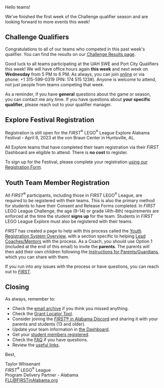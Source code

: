 Hello teams!

We've finished the first week of the Challenge qualifier season and are looking forward to more events this week!

## Challenge Qualifiers

Congratulations to all of our teams who competed in this past week's qualifier. You can find the results on our [Challenge Results page](https://github.com/drewwhis/first-in-alabama/blob/main/2022-2023/challenge-results.md).

Good luck to all teams participating at the UAH SWE and Port City Qualifiers this week! We will have office hours again **this week** and next week on **Wednesday** from 5 PM to 6 PM. As always, you can join [online](https://meet.google.com/mso-yhrn-brp) or via phone: +1 315-599-0319 (PIN: 174 515 123#). Anyone is welcome to attend, not just people from teams competing that week.

As a reminder, if you have **general** questions about the game or season, you can contact me any time. If you have questions about **your specific qualifier**, please reach out to your qualifier manager.


## Explore Festival Registration

Registration is still open for the *FIRST*<sup>&reg;</sup> LEGO<sup>&reg;</sup> League Explore Alabama Festival - April 8, 2023 at the von Braun Center in Huntsville, AL.

All Explore teams that have completed their team registration via their *FIRST* Dashboard are eligible to attend. There is **no cost** to register.

To sign up for the Festival, please complete your registration [using our Registration Form](https://forms.office.com/r/LgHNNegNMe).


## Youth Team Member Registration

All *FIRST*<sup>&reg;</sup> participants, including those in *FIRST* LEGO<sup>&reg;</sup> League, are required to be registered with their teams. This is also the primary method for students to have their Consent and Release Forms completed. In *FIRST* LEGO League Challenge, the age (9-14) or grade (4th-8th) requirements are enforced at the time the student **signs up** for the team. Students in *FIRST* LEGO League Explore must also be registered with their teams.

*FIRST* has created a page to help with this process called the [Youth Registration System Overview](https://www.firstinspires.org/resource-library/youth-registration-system), with a section specific to helping [Lead Coaches/Mentors](https://www.firstinspires.org/resource-library/youth-registration-system#LeadCoachMentor) with the process. As a Coach, you should use Option 1 (included at the end of this email) to invite the **parents**. The parents will then add their own children following the [Instructions for Parents/Guardians](https://www.firstinspires.org/resource-library/youth-registration-system#parents), which you can share with them.

If you run into any issues with the process or have questions, you can reach out to [*FIRST*](mailto:firstteammembers@firstinspires.org?subject=Youth%20Registration%20System).


## Closing

As always, remember to:
- Check the [email archive](https://github.com/drewwhis/first-in-alabama/tree/main/2022-2023/email-blasts) if you think you missed anything.
- Check the [Grant Locator Tool](https://www.firstinspires.org/robotics/team-grants).
- Consider joining the [*FIRST*&reg; in Alabama Discord](http://discord.gg/XfurbWERQ8) and sharing it with your parents and students (13 and older).
- Update your team information in [the Dashboard](https://my.firstinspires.org/Dashboard/).
- Get your [student members registered](https://www.firstinspires.org/resource-library/youth-registration-system).
- Check the [FAQ](https://github.com/drewwhis/first-in-alabama/wiki/Frequently-Asked-Questions) if you have questions.
- Review the [useful links](https://github.com/drewwhis/first-in-alabama/wiki/Useful-Links).


Best,
<p>
  Taylor Whisenant<br />
  <i>FIRST</i><sup>&reg;</sup> LEGO<sup>&reg;</sup> League<br />
  Program Delivery Partner - Alabama<br >
  <a href="mailto:fll@firstinalabama.org">FLL@FIRSTinAlabama.org</a>
</p>
